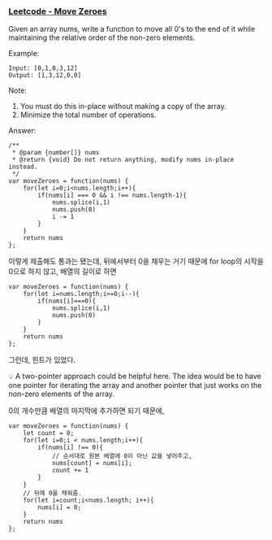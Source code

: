 ### [Leetcode - Move Zeroes](https://leetcode.com/explore/challenge/card/30-day-leetcoding-challenge/528/week-1/3286/)

Given an array nums, write a function to move all 0's to the end of it while maintaining the relative order of the non-zero elements.

Example: 
```
Input: [0,1,0,3,12]
Output: [1,3,12,0,0]
```

Note:

1. You must do this in-place without making a copy of the array.
2. Minimize the total number of operations.

Answer:
```
/**
 * @param {number[]} nums
 * @return {void} Do not return anything, modify nums in-place instead.
 */
var moveZeroes = function(nums) {
    for(let i=0;i<nums.length;i++){
        if(nums[i] === 0 && i !== nums.length-1){
            nums.splice(i,1)
            nums.push(0)
            i -= 1
        }
    }
    return nums
};
```

이렇게 제출해도 통과는 됐는데, 뒤에서부터 0을 채우는 거기 때문에 for loop의 시작을 0으로 하지 않고, 배열의 길이로 하면

```
var moveZeroes = function(nums) {
    for(let i=nums.length;i>=0;i--){
        if(nums[i]===0){
            nums.splice(i,1)
            nums.push(0)
        }
    }
    return nums
};
```

그런데, 힌트가 있었다.

:bulb: A two-pointer approach could be helpful here. The idea would be to have one pointer for iterating the array and another pointer that just works on the non-zero elements of the array.

0의 개수만큼 배열의 마지막에 추가하면 되기 때문에,

```
var moveZeroes = function(nums) {
    let count = 0;
    for(let i=0;i < nums.length;i++){
        if(nums[i] !== 0){
            // 순서대로 원본 배열에 0이 아닌 값을 넣어주고,
            nums[count] = nums[i];
            count += 1
        }
    }
    // 뒤에 0을 채워줌.
    for(let i=count;i<nums.length; i++){
        nums[i] = 0;
    }
    return nums
};
```


